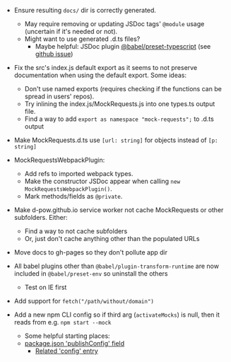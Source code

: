 * Ensure resulting `docs/` dir is correctly generated.
    - May require removing or updating JSDoc tags' `@module` usage (uncertain if it's needed or not).
    - Might want to use generated .d.ts files?
        + Maybe helpful: JSDoc plugin [@babel/preset-typescript](https://babel.dev/docs/en/babel-preset-typescript) (see [github issue](https://github.com/jsdoc/jsdoc/issues/272))
* Fix the src's index.js default export as it seems to not preserve documentation when using the default export. Some ideas:
    - Don't use named exports (requires checking if the functions can be spread in users' repos).
    - Try inlining the index.js/MockRequests.js into one types.ts output file.
    - Find a way to add `export as namespace "mock-requests";` to .d.ts output
* Make MockRequests.d.ts use `[url: string]` for objects instead of `[p: string]`
* MockRequestsWebpackPlugin:
    - Add refs to imported webpack types.
    - Make the constructor JSDoc appear when calling `new MockRequestsWebpackPlugin()`.
    - Mark methods/fields as `@private`.
* Make d-pow.github.io service worker not cache MockRequests or other subfolders. Either:
    - Find a way to not cache subfolders
    - Or, just don't cache anything other than the populated URLs
* Move docs to gh-pages so they don't pollute app dir


* All babel plugins other than `@babel/plugin-transform-runtime` are now included in `@babel/preset-env` so uninstall the others
    - Test on IE first
* Add support for `fetch("/path/without/domain")`
* Add a new npm CLI config so if third arg (`activateMocks`) is null, then it reads from e.g. `npm start --mock`
    - Some helpful starting places:
    - [package.json 'publishConfig' field](https://docs.npmjs.com/cli/v7/configuring-npm/package-json#publishconfig)
        + [Related 'config' entry](https://docs.npmjs.com/cli/v7/using-npm/config)
